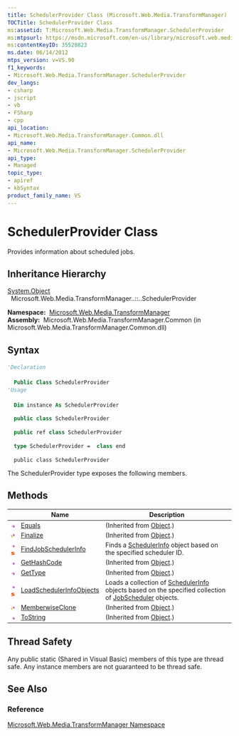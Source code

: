 ```yaml
---
title: SchedulerProvider Class (Microsoft.Web.Media.TransformManager)
TOCTitle: SchedulerProvider Class
ms:assetid: T:Microsoft.Web.Media.TransformManager.SchedulerProvider
ms:mtpsurl: https://msdn.microsoft.com/en-us/library/microsoft.web.media.transformmanager.schedulerprovider(v=VS.90)
ms:contentKeyID: 35520823
ms.date: 06/14/2012
mtps_version: v=VS.90
f1_keywords:
- Microsoft.Web.Media.TransformManager.SchedulerProvider
dev_langs:
- csharp
- jscript
- vb
- FSharp
- cpp
api_location:
- Microsoft.Web.Media.TransformManager.Common.dll
api_name:
- Microsoft.Web.Media.TransformManager.SchedulerProvider
api_type:
- Managed
topic_type:
- apiref
- kbSyntax
product_family_name: VS
---
```


# SchedulerProvider Class

Provides information about scheduled jobs.

## Inheritance Hierarchy

[System.Object](https://msdn.microsoft.com/library/e5kfa45b)  
  Microsoft.Web.Media.TransformManager..::..SchedulerProvider  

**Namespace:**  [Microsoft.Web.Media.TransformManager](microsoft-web-media-transformmanager-namespace.md)  
**Assembly:**  Microsoft.Web.Media.TransformManager.Common (in Microsoft.Web.Media.TransformManager.Common.dll)

## Syntax

```vb
'Declaration

  Public Class SchedulerProvider
'Usage

  Dim instance As SchedulerProvider
```

```csharp
  public class SchedulerProvider
```

```cpp
  public ref class SchedulerProvider
```

``` fsharp
  type SchedulerProvider =  class end
```

```jscript
  public class SchedulerProvider
```

The SchedulerProvider type exposes the following members.

## Methods

||Name|Description|
|--- |--- |--- |
|![Public method](images/Hh125771.pubmethod(en-us,VS.90).gif "Public method")|[Equals](https://msdn.microsoft.com/library/bsc2ak47)|(Inherited from [Object](https://msdn.microsoft.com/library/e5kfa45b).)|
|![Protected method](images/Hh125771.protmethod(en-us,VS.90).gif "Protected method")|[Finalize](https://msdn.microsoft.com/library/4k87zsw7)|(Inherited from [Object](https://msdn.microsoft.com/library/e5kfa45b).)|
|![Public method](images/Hh125771.pubmethod(en-us,VS.90).gif "Public method")![Static member](images/Hh125771.static(en-us,VS.90).gif "Static member")|[FindJobSchedulerInfo](schedulerprovider-findjobschedulerinfo-method-microsoft-web-media-transformmanager.md)|Finds a [SchedulerInfo](schedulerinfo-class-microsoft-web-media-transformmanager.md) object based on the specified scheduler ID.|
|![Public method](images/Hh125771.pubmethod(en-us,VS.90).gif "Public method")|[GetHashCode](https://msdn.microsoft.com/library/zdee4b3y)|(Inherited from [Object](https://msdn.microsoft.com/library/e5kfa45b).)|
|![Public method](images/Hh125771.pubmethod(en-us,VS.90).gif "Public method")|[GetType](https://msdn.microsoft.com/library/dfwy45w9)|(Inherited from [Object](https://msdn.microsoft.com/library/e5kfa45b).)|
|![Public method](images/Hh125771.pubmethod(en-us,VS.90).gif "Public method")![Static member](images/Hh125771.static(en-us,VS.90).gif "Static member")|[LoadSchedulerInfoObjects](schedulerprovider-loadschedulerinfoobjects-method-microsoft-web-media-transformmanager.md)|Loads a collection of [SchedulerInfo](schedulerinfo-class-microsoft-web-media-transformmanager.md) objects based on the specified collection of [JobScheduler](jobscheduler-class-microsoft-web-media-transformmanager.md) objects.|
|![Protected method](images/Hh125771.protmethod(en-us,VS.90).gif "Protected method")|[MemberwiseClone](https://msdn.microsoft.com/library/57ctke0a)|(Inherited from [Object](https://msdn.microsoft.com/library/e5kfa45b).)|
|![Public method](images/Hh125771.pubmethod(en-us,VS.90).gif "Public method")|[ToString](https://msdn.microsoft.com/library/7bxwbwt2)|(Inherited from [Object](https://msdn.microsoft.com/library/e5kfa45b).)|

## Thread Safety

Any public static (Shared in Visual Basic) members of this type are thread safe. Any instance members are not guaranteed to be thread safe.

## See Also

### Reference

[Microsoft.Web.Media.TransformManager Namespace](microsoft-web-media-transformmanager-namespace.md)

